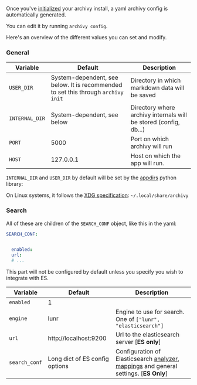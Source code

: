 Once you've [initialized](install.md) your archivy install, a yaml archivy config is automatically generated.

You can edit it by running `archivy config`.

Here's an overview of the different values you can set and modify.


### General

| Variable                | Default                     | Description                           |
|-------------------------|-----------------------------|---------------------------------------|
| `USER_DIR`      | System-dependent, see below. It is recommended to set this through `archivy init` | Directory in which markdown data will be saved |
| `INTERNAL_DIR` | System-dependent, see below | Directory where archivy internals will be stored (config, db...)
| `PORT`          | 5000                        | Port on which archivy will run        |
| `HOST`          | 127.0.0.1                   | Host on which the app will run. |


`INTERNAL_DIR` and `USER_DIR` by default will be set by the
[appdirs](https://pypi.org/project/appdirs/) python library:

On Linux systems, it follows the [XDG
specification](https://specifications.freedesktop.org/basedir-spec/basedir-spec-latest.html):
`~/.local/share/archivy`

### Search

All of these are children of the `SEARCH_CONF` object, like this in the yaml:

```yaml
SEARCH_CONF:


  enabled:
  url:
  # ...
```

This part will not be configured by default unless you specify you wish to integrate with ES.

| Variable                | Default                        | Description                           |
|-------------------------|--------------------------------|---------------------------------------|
| `enabled`               | 1                              |                                       |
| `engine`                | lunr                           | Engine to use for search. One of `["lunr", "elasticsearch"]` |
| `url`                   | http://localhost:9200          | Url to the elasticsearch server [**ES only**]      |
| `search_conf`           | Long dict of ES config options | Configuration of Elasticsearch [analyzer](https://www.elastic.co/guide/en/elasticsearch/reference/current/analysis.html), [mappings](https://www.elastic.co/guide/en/elasticsearch/reference/current/mapping.html) and general settings. [**ES Only**] |
